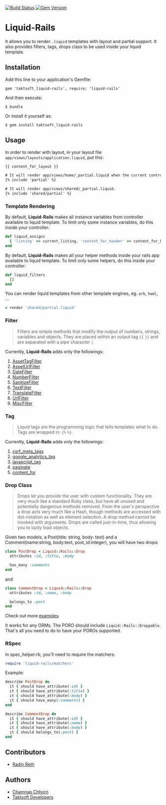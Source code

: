 [![Build Status](https://travis-ci.org/taktsoft/liquid-rails.svg?branch=master)](https://travis-ci.org/taktsoft/liquid-rails) [![Gem Version](https://badge.fury.io/rb/taktsoft_liquid-rails.svg)](http://badge.fury.io/rb/taktsoft_liquid-rails)

# Liquid-Rails

It allows you to render `.liquid` templates with layout and partial support. It also provides filters, tags, drops class to be used inside your liquid template.

## Installation

Add this line to your application's Gemfile:

    gem 'taktsoft_liquid-rails', require: 'liquid-rails'

And then execute:

    $ bundle

Or install it yourself as:

    $ gem install taktsoft_liquid-rails

## Usage

In order to render with layout, in your layout file `app/views/layouts/application.liquid`, put this:

```html
{{ content_for_layout }}
```

```html
# It will render app/views/home/_partial.liquid when the current controller is `HomeController`.
{% include 'partial' %}

# It will render app/views/shared/_partial.liquid.
{% include 'shared/partial' %}
```

### Template Rendering

By default, **Liquid-Rails** makes all instance variables from controller available to liquid template. To limit only some instance variables, do this inside your controller:

```ruby
def liquid_assigns
  { 'listing' => current_listing, 'content_for_header' => content_for_header, 'current_account' => current_account }
end
```

By default, **Liquid-Rails** makes all your helper methods inside your rails app available to liquid template. To limit only some helpers, do this inside your controller:

```ruby
def liquid_filters
  []
end
```

You can render liquid templates from other template engines, eg. `erb`, `haml`, ...

```ruby
= render 'shared/partial.liquid'
```

### Filter

> Filters are simple methods that modify the output of numbers, strings, variables and objects. They are placed within an output tag `{{` `}}` and are separated with a pipe character `|`.

Currently, **Liquid-Rails** adds only the followings:

1. [AssetTagFilter](https://github.com/taktsoft/liquid-rails/blob/master/lib/liquid-rails/filters/asset_tag_filter.rb)
2. [AssetUrlFilter](https://github.com/taktsoft/liquid-rails/blob/master/lib/liquid-rails/filters/asset_url_filter.rb)
3. [DateFilter](https://github.com/taktsoft/liquid-rails/blob/master/lib/liquid-rails/filters/date_filter.rb)
4. [NumberFilter](https://github.com/taktsoft/liquid-rails/blob/master/lib/liquid-rails/filters/number_filter.rb)
5. [SanitizeFilter](https://github.com/taktsoft/liquid-rails/blob/master/lib/liquid-rails/filters/sanitize_filter.rb)
6. [TextFilter](https://github.com/taktsoft/liquid-rails/blob/master/lib/liquid-rails/filters/text_filter.rb)
7. [TranslateFilter](https://github.com/taktsoft/liquid-rails/blob/master/lib/liquid-rails/filters/translate_filter.rb)
8. [UrlFilter](https://github.com/taktsoft/liquid-rails/blob/master/lib/liquid-rails/filters/url_filter.rb)
9. [MiscFilter](https://github.com/taktsoft/liquid-rails/blob/master/lib/liquid-rails/filters/misc_filter.rb)

### Tag

> Liquid tags are the programming logic that tells templates what to do. Tags are wrapped in: `{%` `%}`.

Currently, **Liquid-Rails** adds only the followings:

1. [csrf_meta_tags](https://github.com/taktsoft/liquid-rails/blob/master/lib/liquid-rails/tags/csrf_meta_tags.rb)
2. [google_analytics_tag](https://github.com/taktsoft/liquid-rails/blob/master/lib/liquid-rails/tags/google_analytics_tag.rb)
3. [javascript_tag](https://github.com/taktsoft/liquid-rails/blob/master/lib/liquid-rails/tags/javascript_tag.rb)
4. [paginate](https://github.com/taktsoft/liquid-rails/blob/master/lib/liquid-rails/tags/paginate_tag.rb)
4. [content_for](https://github.com/taktsoft/liquid-rails/blob/master/lib/liquid-rails/tags/content_for.rb)

### Drop Class

> Drops let you provide the user with custom functionality. They are very much like a standard Ruby class, but have all unused and potentially dangerous methods removed. From the user's perspective a drop acts very much like a Hash, though methods are accessed with dot-notation as well as element selection. A drop method cannot be invoked with arguments. Drops are called just-in-time, thus allowing you to lazily load objects.

Given two models, a Post(title: string, body: text) and a Comment(name:string, body:text, post_id:integer), you will have two drops:

```ruby
class PostDrop < Liquid::Rails::Drop
  attributes :id, :title, :body

  has_many :comments
end
```

and

```ruby
class CommentDrop < Liquid::Rails::Drop
  attributes :id, :name, :body

  belongs_to :post
end
```

Check out more [examples](https://github.com/taktsoft/liquid-rails/blob/master/spec/fixtures/poro.rb).

It works for any ORMs. The PORO should include `Liquid::Rails::Droppable`. That's all you need to do to have your POROs supported.

### RSpec

In spec_helper.rb, you'll need to require the matchers:

```ruby
require 'liquid-rails/matchers'
```

Example:

```ruby
describe PostDrop do
  it { should have_attribute(:id) }
  it { should have_attribute(:title) }
  it { should have_attribute(:body) }
  it { should have_many(:comments) }
end
```

```ruby
describe CommentDrop do
  it { should have_attribute(:id) }
  it { should have_attribute(:name) }
  it { should have_attribute(:body) }
  it { should belongs_to(:post) }
end
```

## Contributors

* [Radin Reth](https://github.com/radin-reth/)

## Authors

* [Chamnap Chhorn](https://github.com/chamnap)
* [Taktsoft Developers](https://github.com/taktsoft)
